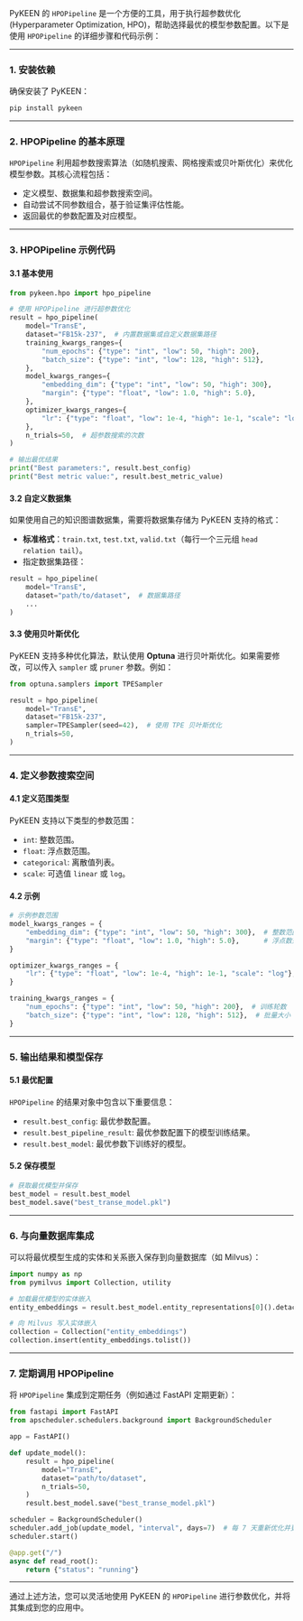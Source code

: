 PyKEEN 的 `HPOPipeline` 是一个方便的工具，用于执行超参数优化 (Hyperparameter Optimization, HPO)，帮助选择最优的模型参数配置。以下是使用 `HPOPipeline` 的详细步骤和代码示例：

---

### 1. **安装依赖**
确保安装了 PyKEEN：
```bash
pip install pykeen
```

---

### 2. **HPOPipeline 的基本原理**
`HPOPipeline` 利用超参数搜索算法（如随机搜索、网格搜索或贝叶斯优化）来优化模型参数。其核心流程包括：
- 定义模型、数据集和超参数搜索空间。
- 自动尝试不同参数组合，基于验证集评估性能。
- 返回最优的参数配置及对应模型。

---

### 3. **HPOPipeline 示例代码**

#### 3.1 基本使用
```python
from pykeen.hpo import hpo_pipeline

# 使用 HPOPipeline 进行超参数优化
result = hpo_pipeline(
    model="TransE",
    dataset="FB15k-237",  # 内置数据集或自定义数据集路径
    training_kwargs_ranges={
        "num_epochs": {"type": "int", "low": 50, "high": 200},
        "batch_size": {"type": "int", "low": 128, "high": 512},
    },
    model_kwargs_ranges={
        "embedding_dim": {"type": "int", "low": 50, "high": 300},
        "margin": {"type": "float", "low": 1.0, "high": 5.0},
    },
    optimizer_kwargs_ranges={
        "lr": {"type": "float", "low": 1e-4, "high": 1e-1, "scale": "log"},
    },
    n_trials=50,  # 超参数搜索的次数
)

# 输出最优结果
print("Best parameters:", result.best_config)
print("Best metric value:", result.best_metric_value)
```

#### 3.2 自定义数据集
如果使用自己的知识图谱数据集，需要将数据集存储为 PyKEEN 支持的格式：
- **标准格式**：`train.txt`, `test.txt`, `valid.txt`（每行一个三元组 `head relation tail`）。
- 指定数据集路径：
```python
result = hpo_pipeline(
    model="TransE",
    dataset="path/to/dataset",  # 数据集路径
    ...
)
```

#### 3.3 使用贝叶斯优化
PyKEEN 支持多种优化算法，默认使用 **Optuna** 进行贝叶斯优化。如果需要修改，可以传入 `sampler` 或 `pruner` 参数。例如：
```python
from optuna.samplers import TPESampler

result = hpo_pipeline(
    model="TransE",
    dataset="FB15k-237",
    sampler=TPESampler(seed=42),  # 使用 TPE 贝叶斯优化
    n_trials=50,
)
```

---

### 4. **定义参数搜索空间**

#### 4.1 定义范围类型
PyKEEN 支持以下类型的参数范围：
- `int`: 整数范围。
- `float`: 浮点数范围。
- `categorical`: 离散值列表。
- `scale`: 可选值 `linear` 或 `log`。

#### 4.2 示例
```python
# 示例参数范围
model_kwargs_ranges = {
    "embedding_dim": {"type": "int", "low": 50, "high": 300},  # 整数范围
    "margin": {"type": "float", "low": 1.0, "high": 5.0},      # 浮点数范围
}

optimizer_kwargs_ranges = {
    "lr": {"type": "float", "low": 1e-4, "high": 1e-1, "scale": "log"},  # 学习率（对数尺度）
}

training_kwargs_ranges = {
    "num_epochs": {"type": "int", "low": 50, "high": 200},  # 训练轮数
    "batch_size": {"type": "int", "low": 128, "high": 512},  # 批量大小
}
```

---

### 5. **输出结果和模型保存**

#### 5.1 最优配置
`HPOPipeline` 的结果对象中包含以下重要信息：
- `result.best_config`: 最优参数配置。
- `result.best_pipeline_result`: 最优参数配置下的模型训练结果。
- `result.best_model`: 最优参数下训练好的模型。

#### 5.2 保存模型
```python
# 获取最优模型并保存
best_model = result.best_model
best_model.save("best_transe_model.pkl")
```

---

### 6. **与向量数据库集成**
可以将最优模型生成的实体和关系嵌入保存到向量数据库（如 Milvus）：
```python
import numpy as np
from pymilvus import Collection, utility

# 加载最优模型的实体嵌入
entity_embeddings = result.best_model.entity_representations[0]().detach().numpy()

# 向 Milvus 写入实体嵌入
collection = Collection("entity_embeddings")
collection.insert(entity_embeddings.tolist())
```

---

### 7. **定期调用 HPOPipeline**
将 `HPOPipeline` 集成到定期任务（例如通过 FastAPI 定期更新）：
```python
from fastapi import FastAPI
from apscheduler.schedulers.background import BackgroundScheduler

app = FastAPI()

def update_model():
    result = hpo_pipeline(
        model="TransE",
        dataset="path/to/dataset",
        n_trials=50,
    )
    result.best_model.save("best_transe_model.pkl")

scheduler = BackgroundScheduler()
scheduler.add_job(update_model, "interval", days=7)  # 每 7 天重新优化并更新模型
scheduler.start()

@app.get("/")
async def read_root():
    return {"status": "running"}
```

---

通过上述方法，您可以灵活地使用 PyKEEN 的 `HPOPipeline` 进行参数优化，并将其集成到您的应用中。

